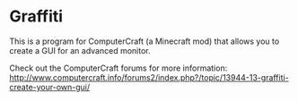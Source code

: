Graffiti
========

This is a program for ComputerCraft (a Minecraft mod) that allows you to create a GUI for an advanced monitor.

Check out the ComputerCraft forums for more information:
http://www.computercraft.info/forums2/index.php?/topic/13944-13-graffiti-create-your-own-gui/
